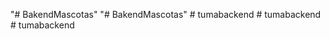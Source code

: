 "# BakendMascotas" 
"# BakendMascotas" 
#   t u m a b a c k e n d  
 #   t u m a b a c k e n d  
 #   t u m a b a c k e n d  
 